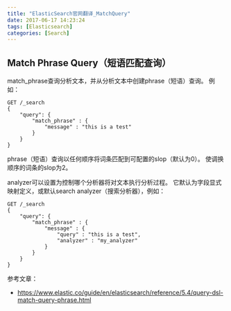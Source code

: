 ```yaml
---
title: "ElasticSearch官网翻译_MatchQuery"
date: 2017-06-17 14:23:24
tags: [Elasticsearch]
categories: [Search]
---
```


## Match Phrase Query（短语匹配查询）

match_phrase查询分析文本，并从分析文本中创建phrase（短语）查询。 例如：

```
GET /_search
{
    "query": {
        "match_phrase" : {
            "message" : "this is a test"
        }
    }
}
```

phrase（短语）查询以任何顺序将词条匹配到可配置的slop（默认为0）。 使调换顺序的词条的slop为2。

analyzer可以设置为控制哪个分析器将对文本执行分析过程。 它默认为字段显式映射定义，或默认search analyzer（搜索分析器），例如：

```
GET /_search
{
    "query": {
        "match_phrase" : {
            "message" : {
                "query" : "this is a test",
                "analyzer" : "my_analyzer"
            }
        }
    }
}
```

参考文章：

- https://www.elastic.co/guide/en/elasticsearch/reference/5.4/query-dsl-match-query-phrase.html
